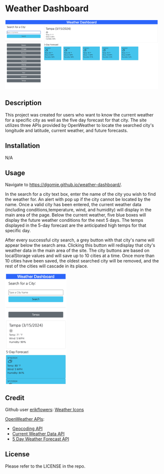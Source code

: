 # Weather Dashboard
<img src="./assets/images/weather-dashboard.png" width=500px alt="Weather Dashboard homepage displaying a city's current weather along with its 5 day forecast." />


## Description

This project was created for users who want to know the current weather for a specific city as well as the five day forecast for that city. The site utilizes three APIs provided by OpenWeather to locate the searched city's longitude and latitude, current weather, and future forecasts.

## Installation

N/A

## Usage

Navigate to https://dgomie.github.io/weather-dashboard/. 

In the search for a city text box, enter the name of the city you wish to find the weather for. An alert with pop up if the city cannot be located by the name. Once a valid city has been entered, the current weather data (including conditions,temperature, wind, and humidity) will display in the main area of the page. Below the current weather, five blue boxes will display the future weather conditions for the next 5 days. The temps displayed in the 5-day forecast are the anticipated high temps for that specific day.

After every successful city search, a grey button with that city's name will appear below the search area. Clicking this button will redisplay that city's weather data in the main area of the site. The city buttons are based on localStorage values and will save up to 10 cities at a time. Once more than 10 cities have been saved, the oldest searched city will be removed, and the rest of the cities will cascade in its place.



<img src="./assets/images/wd-mobile.png" width=200px alt="Weather Dashboard homepage on a mobile device displaying a city's current weather along with its 5 day forecast." />

## Credit
Github user [erikflowers](https://github.com/erikflowers): [Weather Icons](https://github.com/erikflowers/weather-icons?tab=readme-ov-file)

[OpenWeather APIs](https://openweathermap.org/):
* [Geocoding API](https://openweathermap.org/api/geocoding-api)
* [Current Weather Data API](https://openweathermap.org/current)
* [5 Day Weather Forecast API](https://openweathermap.org/forecast5)


## License

Please refer to the LICENSE in the repo.